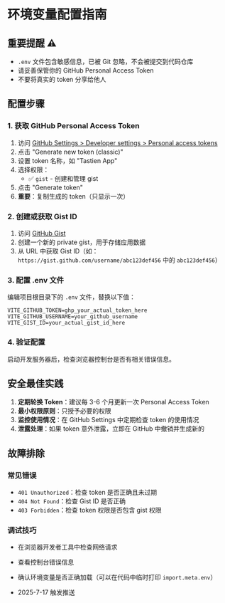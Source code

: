# 环境变量配置指南

## 重要提醒 ⚠️
- `.env` 文件包含敏感信息，已被 Git 忽略，不会被提交到代码仓库
- 请妥善保管你的 GitHub Personal Access Token
- 不要将真实的 token 分享给他人

## 配置步骤

### 1. 获取 GitHub Personal Access Token
1. 访问 [GitHub Settings > Developer settings > Personal access tokens](https://github.com/settings/tokens)
2. 点击 "Generate new token (classic)"
3. 设置 token 名称，如 "Tastien App"
4. 选择权限：
   - ✅ `gist` - 创建和管理 gist
5. 点击 "Generate token"
6. **重要**：复制生成的 token（只显示一次）

### 2. 创建或获取 Gist ID
1. 访问 [GitHub Gist](https://gist.github.com/)
2. 创建一个新的 private gist，用于存储应用数据
3. 从 URL 中获取 Gist ID（如：`https://gist.github.com/username/abc123def456` 中的 `abc123def456`）

### 3. 配置 .env 文件
编辑项目根目录下的 `.env` 文件，替换以下值：

```env
VITE_GITHUB_TOKEN=ghp_your_actual_token_here
VITE_GITHUB_USERNAME=your_github_username
VITE_GIST_ID=your_actual_gist_id_here
```

### 4. 验证配置
启动开发服务器后，检查浏览器控制台是否有相关错误信息。

## 安全最佳实践

1. **定期轮换 Token**：建议每 3-6 个月更新一次 Personal Access Token
2. **最小权限原则**：只授予必要的权限
3. **监控使用情况**：在 GitHub Settings 中定期检查 token 的使用情况
4. **泄露处理**：如果 token 意外泄露，立即在 GitHub 中撤销并生成新的

## 故障排除

### 常见错误
- `401 Unauthorized`：检查 token 是否正确且未过期
- `404 Not Found`：检查 Gist ID 是否正确
- `403 Forbidden`：检查 token 权限是否包含 gist 权限

### 调试技巧
- 在浏览器开发者工具中检查网络请求
- 查看控制台错误信息
- 确认环境变量是否正确加载（可以在代码中临时打印 `import.meta.env`）

- 2025-7-17 触发推送